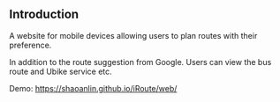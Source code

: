 ## Introduction
A website for mobile devices allowing users to plan routes with their preference.

In addition to the route suggestion from Google. Users can view the bus route and Ubike service etc.

Demo: https://shaoanlin.github.io/iRoute/web/